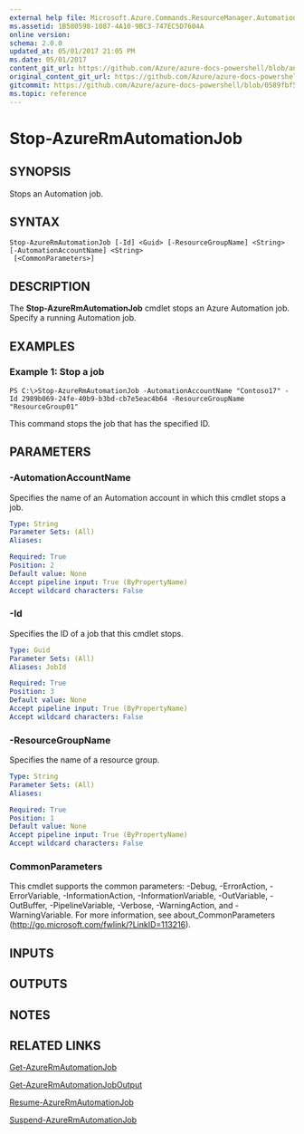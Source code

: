 ```yaml
---
external help file: Microsoft.Azure.Commands.ResourceManager.Automation.dll-Help.xml
ms.assetid: 1B580598-1087-4A10-9BC3-747EC5D7604A
online version:
schema: 2.0.0
updated_at: 05/01/2017 21:05 PM
ms.date: 05/01/2017
content_git_url: https://github.com/Azure/azure-docs-powershell/blob/anne052617/azureps-cmdlets-docs/ResourceManager/AzureRM.Automation/v1.0.12/Stop-AzureRMAutomationJob.md
original_content_git_url: https://github.com/Azure/azure-docs-powershell/blob/anne052617/azureps-cmdlets-docs/ResourceManager/AzureRM.Automation/v1.0.12/Stop-AzureRMAutomationJob.md
gitcommit: https://github.com/Azure/azure-docs-powershell/blob/0589fbf53d27e39e0cf445261d29c64fb0859d62
ms.topic: reference
---
```


# Stop-AzureRmAutomationJob

## SYNOPSIS
Stops an Automation job.

## SYNTAX

```
Stop-AzureRmAutomationJob [-Id] <Guid> [-ResourceGroupName] <String> [-AutomationAccountName] <String>
 [<CommonParameters>]
```

## DESCRIPTION
The **Stop-AzureRmAutomationJob** cmdlet stops an Azure Automation job.
Specify a running Automation job.

## EXAMPLES

### Example 1: Stop a job
```
PS C:\>Stop-AzureRmAutomationJob -AutomationAccountName "Contoso17" -Id 2989b069-24fe-40b9-b3bd-cb7e5eac4b64 -ResourceGroupName "ResourceGroup01"
```

This command stops the job that has the specified ID.

## PARAMETERS

### -AutomationAccountName
Specifies the name of an Automation account in which this cmdlet stops a job.

```yaml
Type: String
Parameter Sets: (All)
Aliases: 

Required: True
Position: 2
Default value: None
Accept pipeline input: True (ByPropertyName)
Accept wildcard characters: False
```

### -Id
Specifies the ID of a job that this cmdlet stops.

```yaml
Type: Guid
Parameter Sets: (All)
Aliases: JobId

Required: True
Position: 3
Default value: None
Accept pipeline input: True (ByPropertyName)
Accept wildcard characters: False
```

### -ResourceGroupName
Specifies the name of a resource group.

```yaml
Type: String
Parameter Sets: (All)
Aliases: 

Required: True
Position: 1
Default value: None
Accept pipeline input: True (ByPropertyName)
Accept wildcard characters: False
```

### CommonParameters
This cmdlet supports the common parameters: -Debug, -ErrorAction, -ErrorVariable, -InformationAction, -InformationVariable, -OutVariable, -OutBuffer, -PipelineVariable, -Verbose, -WarningAction, and -WarningVariable. For more information, see about_CommonParameters (http://go.microsoft.com/fwlink/?LinkID=113216).

## INPUTS

## OUTPUTS

## NOTES

## RELATED LINKS

[Get-AzureRmAutomationJob](./Get-AzureRMAutomationJob.md)

[Get-AzureRmAutomationJobOutput](./Get-AzureRMAutomationJobOutput.md)

[Resume-AzureRmAutomationJob](./Resume-AzureRMAutomationJob.md)

[Suspend-AzureRmAutomationJob](./Suspend-AzureRMAutomationJob.md)


